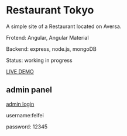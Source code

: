 # Restaurant Tokyo

A simple site of a Restaurant located on Aversa.

Frotend: Angular, Angular Material

Backend: express, node.js, mongoDB

Status: working in progress

[LIVE DEMO](https://blooming-castle-73555.herokuapp.com/)

## admin panel

[admin login](https://blooming-castle-73555.herokuapp.com/#/admin)

username:feifei

password: 12345
